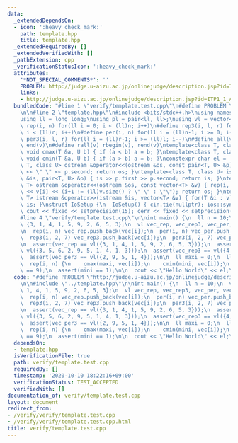 ```yaml
---
data:
  _extendedDependsOn:
  - icon: ':heavy_check_mark:'
    path: template.hpp
    title: template.hpp
  _extendedRequiredBy: []
  _extendedVerifiedWith: []
  _pathExtension: cpp
  _verificationStatusIcon: ':heavy_check_mark:'
  attributes:
    '*NOT_SPECIAL_COMMENTS*': ''
    PROBLEM: http://judge.u-aizu.ac.jp/onlinejudge/description.jsp?id=ITP1_1_A
    links:
    - http://judge.u-aizu.ac.jp/onlinejudge/description.jsp?id=ITP1_1_A
  bundledCode: "#line 1 \"verify/template.test.cpp\"\n#define PROBLEM \"http://judge.u-aizu.ac.jp/onlinejudge/description.jsp?id=ITP1_1_A\"\
    \n\n#line 2 \"template.hpp\"\n#include <bits/stdc++.h>\nusing namespace std;\n\
    using ll = long long;\nusing pl = pair<ll, ll>;\nusing vl = vector<ll>;\n#define\
    \ rep(i, n) for(ll i = 0; i < (ll)n; i++)\n#define rep3(i, l, r) for(ll i = l;\
    \ i < (ll)r; i++)\n#define per(i, n) for(ll i = (ll)n-1; i >= 0; i--)\n#define\
    \ per3(i, l, r) for(ll i = (ll)r-1; i >= (ll)l; i--)\n#define all(v) begin(v),\
    \ end(v)\n#define rall(v) rbegin(v), rend(v)\ntemplate<class T, class U> inline\
    \ void cmax(T &a, U b) { if (a < b) a = b; }\ntemplate<class T, class U> inline\
    \ void cmin(T &a, U b) { if (a > b) a = b; }\nconstexpr char el = '\\n';\ntemplate<class\
    \ T, class U> ostream &operator<<(ostream &os, const pair<T, U> &p) { os << p.first\
    \ << \" \" << p.second; return os; }\ntemplate<class T, class U> istream &operator>>(istream\
    \ &is, pair<T, U> &p) { is >> p.first >> p.second; return is; }\ntemplate<class\
    \ T> ostream &operator<<(ostream &os, const vector<T> &v) { rep(i, v.size()) os\
    \ << v[i] << (i+1 != (ll)v.size() ? \" \" : \"\"); return os; }\ntemplate<class\
    \ T> istream &operator>>(istream &is, vector<T> &v) { for(T &i : v) is >> i; return\
    \ is; }\nstruct IoSetup {\n  IoSetup() { cin.tie(nullptr); ios::sync_with_stdio(false);\
    \ cout << fixed << setprecision(15); cerr << fixed << setprecision(15); }\n} io_setup;\n\
    #line 4 \"verify/template.test.cpp\"\n\nint main() {\n  ll n = 10;\n  vl vec =\
    \ {3, 1, 4, 1, 5, 9, 2, 6, 5, 3};\n  vl vec_rep, vec_rep3, vec_per, vec_per3;\n\
    \n  rep(i, n) vec_rep.push_back(vec[i]);\n  per(i, n) vec_per.push_back(vec[i]);\n\
    \  rep3(i, 2, 7) vec_rep3.push_back(vec[i]);\n  per3(i, 2, 7) vec_per3.push_back(vec[i]);\n\
    \n  assert(vec_rep == vl({3, 1, 4, 1, 5, 9, 2, 6, 5, 3}));\n  assert(vec_per ==\
    \ vl({3, 5, 6, 2, 9, 5, 1, 4, 1, 3}));\n  assert(vec_rep3 == vl({4, 1, 5, 9, 2}));\n\
    \  assert(vec_per3 == vl({2, 9, 5, 1, 4}));\n\n  ll maxi = 0;\n  ll mini = 1LL<<60;\n\
    \  rep(i, n) {\n    cmax(maxi, vec[i]);\n    cmin(mini, vec[i]);\n  }\n  assert(maxi\
    \ == 9);\n  assert(mini == 1);\n\n  cout << \"Hello World\" << el;\n}\n"
  code: "#define PROBLEM \"http://judge.u-aizu.ac.jp/onlinejudge/description.jsp?id=ITP1_1_A\"\
    \n\n#include \"../template.hpp\"\n\nint main() {\n  ll n = 10;\n  vl vec = {3,\
    \ 1, 4, 1, 5, 9, 2, 6, 5, 3};\n  vl vec_rep, vec_rep3, vec_per, vec_per3;\n\n\
    \  rep(i, n) vec_rep.push_back(vec[i]);\n  per(i, n) vec_per.push_back(vec[i]);\n\
    \  rep3(i, 2, 7) vec_rep3.push_back(vec[i]);\n  per3(i, 2, 7) vec_per3.push_back(vec[i]);\n\
    \n  assert(vec_rep == vl({3, 1, 4, 1, 5, 9, 2, 6, 5, 3}));\n  assert(vec_per ==\
    \ vl({3, 5, 6, 2, 9, 5, 1, 4, 1, 3}));\n  assert(vec_rep3 == vl({4, 1, 5, 9, 2}));\n\
    \  assert(vec_per3 == vl({2, 9, 5, 1, 4}));\n\n  ll maxi = 0;\n  ll mini = 1LL<<60;\n\
    \  rep(i, n) {\n    cmax(maxi, vec[i]);\n    cmin(mini, vec[i]);\n  }\n  assert(maxi\
    \ == 9);\n  assert(mini == 1);\n\n  cout << \"Hello World\" << el;\n}\n"
  dependsOn:
  - template.hpp
  isVerificationFile: true
  path: verify/template.test.cpp
  requiredBy: []
  timestamp: '2020-10-10 18:22:16+09:00'
  verificationStatus: TEST_ACCEPTED
  verifiedWith: []
documentation_of: verify/template.test.cpp
layout: document
redirect_from:
- /verify/verify/template.test.cpp
- /verify/verify/template.test.cpp.html
title: verify/template.test.cpp
---
```

